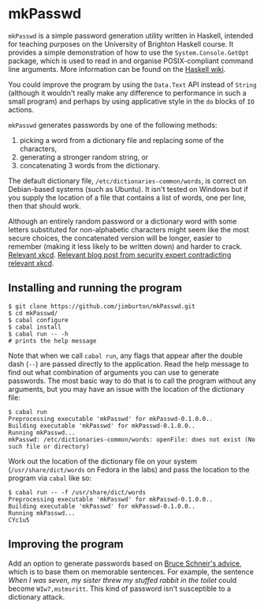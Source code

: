 # mkPasswd

`mkPasswd` is a simple password generation utility written in
Haskell, intended for teaching purposes on the University of Brighton
Haskell course. It provides a simple demonstration of how to use the
`System.Console.GetOpt` package, which is used to read in and organise
POSIX-compliant command line arguments. More information can be found
on the [Haskell
wiki](https://wiki.haskell.org/High-level_option_handling_with_GetOpt).

You could improve the program by using the `Data.Text` API instead of `String` 
(although it wouldn't really make any difference to performance  in such a small 
program) and perhaps by using applicative style in the `do` blocks of `IO` actions. 

`mkPasswd` generates passwords by one of the following methods:

1. picking a word from a dictionary file and replacing some of the characters, 
2. generating a stronger random string, or
3. concatenating 3 words from the dictionary.

The default dictionary file, `/etc/dictionaries-common/words`, is
correct on Debian-based systems (such as Ubuntu). It isn't tested on
Windows but if you supply the location of a file that contains a list
of words, one per line, then that should work.

Although an entirely random password or a dictionary word with some
letters substituted for non-alphabetic characters might seem like the
most secure choices, the concatenated version will be longer, easier
to remember (making it less likely to be written down) and harder to
crack. [Relevant xkcd](https://xkcd.com/936/). [Relevant blog post from security expert contradicting relevant xkcd](https://www.schneier.com/blog/archives/2014/03/choosing_secure_1.html).

## Installing and running the program

````
$ git clone https://github.com/jimburton/mkPasswd.git
$ cd mkPasswd/
$ cabal configure
$ cabal install
$ cabal run -- -h
# prints the help message
````
Note that when we call `cabal run`, any flags that appear after the double dash (`--`) are passed directly to the application. Read the help message to find out what combination of arguments you can use to generate passwords. The most basic way to do that is to call the program without any arguments, but you may have an issue with the location of the dictionary file:

    $ cabal run
    Preprocessing executable 'mkPasswd' for mkPasswd-0.1.0.0..
    Building executable 'mkPasswd' for mkPasswd-0.1.0.0..
    Running mkPasswd...
    mkPasswd: /etc/dictionaries-common/words: openFile: does not exist (No such file or directory)

Work out the location of the dictionary file on your system (`/usr/share/dict/words` on Fedora in the labs) and pass the location to the program via `cabal` like so:

    $ cabal run -- -f /usr/share/dict/words 
    Preprocessing executable 'mkPasswd' for mkPasswd-0.1.0.0..
    Building executable 'mkPasswd' for mkPasswd-0.1.0.0..
    Running mkPasswd...
    CYc1u5
    
## Improving the program

Add an option to generate passwords based on [Bruce Schneir's
advice](https://www.schneier.com/blog/archives/2014/03/choosing_secure_1.html),
which is to base them on memorable sentences. For example, the
sentence *When I was seven, my sister threw my stuffed rabbit in the
toilet* could become `WIw7,mstmsritt`. This kind of password isn't
susceptible to a dictionary attack.
